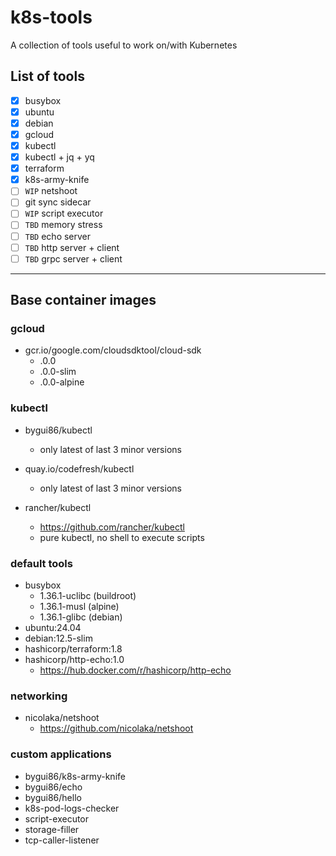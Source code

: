 
# k8s-tools

A collection of tools useful to work on/with Kubernetes

## List of tools

- [x] busybox
- [x] ubuntu
- [x] debian
- [x] gcloud
- [x] kubectl
- [x] kubectl + jq + yq
- [x] terraform
- [x] k8s-army-knife
- [ ] `WIP` netshoot
- [ ] git sync sidecar
- [ ] `WIP` script executor
- [ ] `TBD` memory stress
- [ ] `TBD` echo server
- [ ] `TBD` http server + client
- [ ] `TBD` grpc server + client

---

## Base container images

### gcloud

- gcr.io/google.com/cloudsdktool/cloud-sdk
	- <MAJOR>.0.0
	- <MAJOR>.0.0-slim
	- <MAJOR>.0.0-alpine

### kubectl

- bygui86/kubectl
	- only latest of last 3 minor versions

- quay.io/codefresh/kubectl
	- only latest of last 3 minor versions

- rancher/kubectl
	- https://github.com/rancher/kubectl
	- pure kubectl, no shell to execute scripts

### default tools

- busybox
	- 1.36.1-uclibc (buildroot)
	- 1.36.1-musl (alpine)
	- 1.36.1-glibc (debian)
- ubuntu:24.04
- debian:12.5-slim
- hashicorp/terraform:1.8
- hashicorp/http-echo:1.0
	- https://hub.docker.com/r/hashicorp/http-echo

### networking

- nicolaka/netshoot
	- https://github.com/nicolaka/netshoot

### custom applications

- bygui86/k8s-army-knife
- bygui86/echo
- bygui86/hello
- k8s-pod-logs-checker
- script-executor
- storage-filler
- tcp-caller-listener
